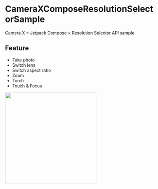 # CameraXComposeResolutionSelectorSample
Camera X × Jetpack Compose × Resolution Selector API sample

## Feature
- Take photo
- Switch lens
- Switch aspect ratio
- Zoom
- Torch
- Touch & Focus

<img src="https://github.com/Dai1678/CameraXComposeResolutionSelectorSample/assets/19250035/ebdd3207-e8ae-4f0a-9413-575158b2f3b7" width=300>

